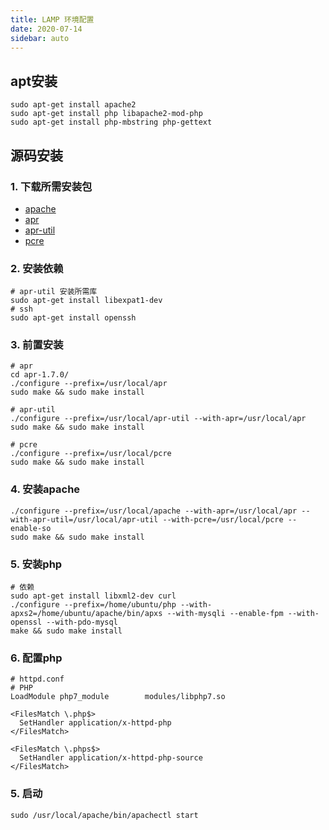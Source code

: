 ```yaml
---
title: LAMP 环境配置
date: 2020-07-14
sidebar: auto
---
```


## apt安装

```shell
sudo apt-get install apache2
sudo apt-get install php libapache2-mod-php
sudo apt-get install php-mbstring php-gettext 
```


## 源码安装

### 1. 下载所需安装包
- [apache](https://mirrors.bfsu.edu.cn/apache//httpd/httpd-2.4.43.tar.gz)
- [apr](https://mirror.bit.edu.cn/apache//apr/apr-1.7.0.tar.gz)
- [apr-util](https://mirror.bit.edu.cn/apache//apr/apr-util-1.6.1.tar.gz)
- [pcre](https://ftp.pcre.org/pub/pcre/pcre-8.44.tar.gz)

### 2. 安装依赖
```shell
# apr-util 安装所需库
sudo apt-get install libexpat1-dev
# ssh
sudo apt-get install openssh
```

### 3. 前置安装
```shell
# apr
cd apr-1.7.0/
./configure --prefix=/usr/local/apr
sudo make && sudo make install

# apr-util
./configure --prefix=/usr/local/apr-util --with-apr=/usr/local/apr
sudo make && sudo make install

# pcre
./configure --prefix=/usr/local/pcre
sudo make && sudo make install
```

### 4. 安装apache
```shell
./configure --prefix=/usr/local/apache --with-apr=/usr/local/apr --with-apr-util=/usr/local/apr-util --with-pcre=/usr/local/pcre --enable-so
sudo make && sudo make install
```

### 5. 安装php
```shell
# 依赖
sudo apt-get install libxml2-dev curl
./configure --prefix=/home/ubuntu/php --with-apxs2=/home/ubuntu/apache/bin/apxs --with-mysqli --enable-fpm --with-openssl --with-pdo-mysql
make && sudo make install

```

### 6. 配置php
```shell
# httpd.conf
# PHP
LoadModule php7_module        modules/libphp7.so

<FilesMatch \.php$>
  SetHandler application/x-httpd-php
</FilesMatch>

<FilesMatch \.phps$>
  SetHandler application/x-httpd-php-source
</FilesMatch>

```

### 5. 启动
```shell
sudo /usr/local/apache/bin/apachectl start
```